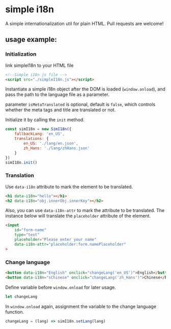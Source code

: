 # simple i18n

A simple internationalization util for plain HTML.
Pull requests are welcome!

## usage example:
### Initialization
link simpleI18n to your HTML file
```html
<!--Simple i18n js file -->
<script src="./simpleI18n.js"></script>
```
Instantiate a simple i18n object after the DOM is loaded (``window.onload``),
and pass the path to the language file as a parameter.

parameter ``isMetaTranslated`` is optional, default is ``false``, 
which controls whether the meta tags and title are translated or not.

Initialize it by calling the ``init`` method.
```js
const simI18n = new SimI18n({
    fallbackLang: 'en_US',
    translations: {
        en_US: './lang/en.json',
        zh_Hans: './lang/zhHans.json'
    }
})
simI18n.init()
```
### Translation
Use `data-i18n` attribute to mark the element to be translated.
```html
<h1 data-i18n="hello"></h1>
<h2 data-i18n="obj.innerObj.innerKey"></h2>
```
Also, you can use `data-i18n-attr` to mark the attribute to be translated.
The instance below will translate the `placeholder` attribute of the element.
```html
<input 
    id="form-name" 
    type="text" 
    placeholder="Please enter your name" 
    data-i18n-attr="placeholder:form.namePlaceholder"
>
```
### Change language
```html
<button data-i18n="English" onclick="changeLang('en_US')">English</button>
<button data-i18n="sChinese" onclick="changeLang('zh_Hans')">Chinese</button>
```
Define variable before ``window.onload`` for later usage.
```js
let changeLang
```
In ``window.onload`` again, assignment the variable to the change language function.
```js
changeLang = (lang) => simI18n.setLang(lang)
```